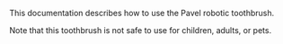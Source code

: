 This documentation describes how to use the Pavel robotic toothbrush.


Note that this toothbrush is not safe to use for children, adults, or pets.